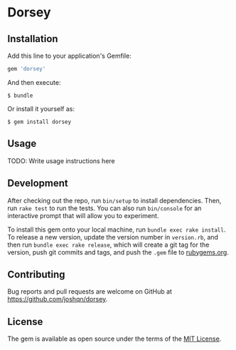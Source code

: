 # Dorsey


## Installation

Add this line to your application's Gemfile:

```ruby
gem 'dorsey'
```

And then execute:

    $ bundle

Or install it yourself as:

    $ gem install dorsey

## Usage

TODO: Write usage instructions here

## Development

After checking out the repo, run `bin/setup` to install dependencies. Then, run `rake test` to run the tests. You can also run `bin/console` for an interactive prompt that will allow you to experiment.

To install this gem onto your local machine, run `bundle exec rake install`. To release a new version, update the version number in `version.rb`, and then run `bundle exec rake release`, which will create a git tag for the version, push git commits and tags, and push the `.gem` file to [rubygems.org](https://rubygems.org).

## Contributing

Bug reports and pull requests are welcome on GitHub at https://github.com/joshqn/dorsey.

## License

The gem is available as open source under the terms of the [MIT License](https://opensource.org/licenses/MIT).
